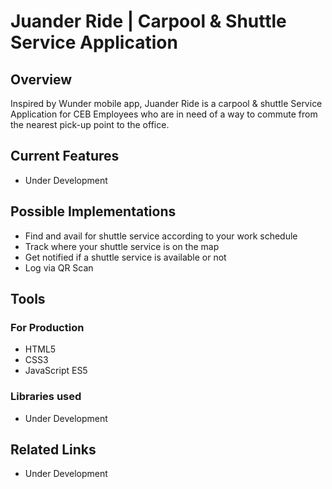 # Juander Ride | Carpool & Shuttle Service Application

## Overview

Inspired by Wunder mobile app, Juander Ride is a carpool & shuttle Service Application for CEB Employees who are in need of a way to commute from the nearest pick-up point to the office.

## Current Features

- Under Development

## Possible Implementations

- Find and avail for shuttle service according to your work schedule
- Track where your shuttle service is on the map
- Get notified if a shuttle service is available or not
- Log via QR Scan

## Tools

### For Production

- HTML5
- CSS3
- JavaScript ES5

### Libraries used

- Under Development

## Related Links

- Under Development
